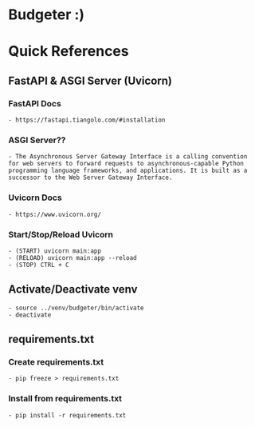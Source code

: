 # Budgeter :)

# Quick References

## FastAPI & ASGI Server (Uvicorn)

### FastAPI Docs

    - https://fastapi.tiangolo.com/#installation

### ASGI Server??

    - The Asynchronous Server Gateway Interface is a calling convention for web servers to forward requests to asynchronous-capable Python programming language frameworks, and applications. It is built as a successor to the Web Server Gateway Interface.

### Uvicorn Docs

    - https://www.uvicorn.org/

### Start/Stop/Reload Uvicorn

    - (START) uvicorn main:app
    - (RELOAD) uvicorn main:app --reload
    - (STOP) CTRL + C

## Activate/Deactivate venv

    - source ../venv/budgeter/bin/activate
    - deactivate

## requirements.txt

### Create requirements.txt

    - pip freeze > requirements.txt

### Install from requirements.txt

    - pip install -r requirements.txt
